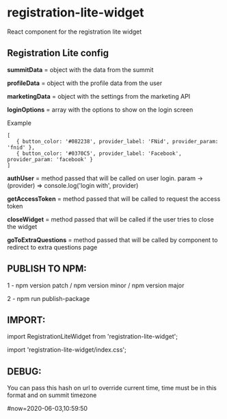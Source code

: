 # registration-lite-widget
React component for the registration lite widget


## Registration Lite config

   
   **summitData**             = object with the data from the summit
   
   **profileData**            = object with the profile data from the user
   
   **marketingData**          = object with the settings from the marketing API

   **loginOptions**           = array with the options to show on the login screen

   Example
   
   ```
   [
      { button_color: '#082238', provider_label: 'FNid', provider_param: 'fnid' },
      { button_color: '#0370C5', provider_label: 'Facebook', provider_param: 'facebook' }
   ]
   ```

   **authUser**               = method passed that will be called on user login. param -> (provider) => console.log('login with', provider)
   
   **getAccessToken**         = method passed that will be called to request the access token
   
   **closeWidget**            = method passed that will be called if the user tries to close the widget
   
   **goToExtraQuestions**     = method passed that will be called by component to redirect to extra questions page

   
## PUBLISH TO NPM:

1 - npm version patch / npm version minor / npm version major

2 - npm run publish-package

## IMPORT:

import RegistrationLiteWidget from 'registration-lite-widget';

import 'registration-lite-widget/index.css';

## DEBUG:
You can pass this hash on url to override current time, time must be in this format and on summit timezone

\#now=2020-06-03,10:59:50